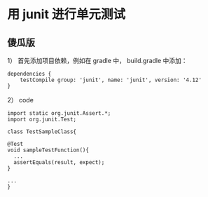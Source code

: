 
# 用 junit 进行单元测试

## 傻瓜版

1） 首先添加项目依赖，例如在 gradle 中， build.gradle 中添加：

```
dependencies {
    testCompile group: 'junit', name: 'junit', version: '4.12'
}
```

2） code

```
import static org.junit.Assert.*;
import org.junit.Test;

class TestSampleClass{

@Test
void sampleTestFunction(){
  ...
  assertEquals(result, expect);
}

...
}

```
